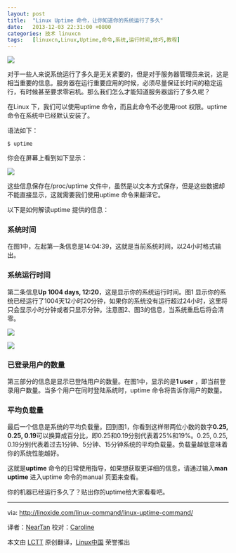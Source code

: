 ```yaml
---
layout: post
title:	"Linux Uptime 命令，让你知道你的系统运行了多久"
date:	2013-12-03 22:31:00 +0800 
categories:	技术 linuxcn 
tags:	[linuxcn,Linux,Uptime,命令,系统,运行时间,技巧,教程]
---
```



![](/Asserts/Images//attachment/album/201312/03/222925cg2x5cfazbcxsbc9.png)


对于一些人来说系统运行了多久是无关紧要的，但是对于服务器管理员来说，这是相当重要的信息。服务器在运行重要应用的时候，必须尽量保证长时间的稳定运行，有时候甚至要求零宕机。那么我们怎么才能知道服务器运行了多久呢？


在Linux 下，我们可以使用uptime 命令，而且此命令不必使用root 权限。uptime 命令在系统中已经默认安装了。


语法如下：



```
$ uptime

```

你会在屏幕上看到如下显示：


![](/Asserts/Images//attachment/album/201312/03/222932r0l555qqy0ghhull.png)


这些信息保存在/proc/uptime 文件中，虽然是以文本方式保存，但是这些数据却不能直接显示，这就需要我们使用uptime 命令来翻译它。


以下是如何解读uptime 提供的信息：


### 系统时间


在图1中，左起第一条信息是14:04:39，这就是当前系统时间，以24小时格式输出。


### 系统运行时间


第二条信息**Up 1004 days, 12:20**，这是显示你的系统运行时间。图1 显示你的系统已经运行了1004天12小时20分钟，如果你的系统没有运行超过24小时，这里将只会显示小时分钟或者只显示分钟。注意图2、图3的信息，当系统重启后将会清零。


![](/Asserts/Images//attachment/album/201312/03/222933ae8aahs7s77ae487.png)


![](/Asserts/Images//attachment/album/201312/03/222933m0a5u5yrwan5njyg.png)


### 已登录用户的数量


第三部分的信息是显示已登陆用户的数量。在图1中，显示的是**1 user** ，即当前登录用户数量。当多个用户在同时登陆系统时，uptime 命令将告诉你用户的数量。


### 平均负载量


最后一个信息是系统的平均负载量。回到图1，你看到这样带两位小数的数字**0.25, 0.25, 0.19**可以换算成百分比，即0.25和0.19分别代表着25%和19%。0.25, 0.25, 0.19分别代表着过去1分钟、5分钟、15分钟系统的平均负载量。负载量越低意味着你的系统性能越好。


这就是**uptime** 命令的日常使用指导，如果想获取更详细的信息，请通过输入**man uptime** 进入uptime 命令的manual 页面来查看。


你的机器已经运行多久了？贴出你的uptime给大家看看吧。




---


via: <http://linoxide.com/linux-command/linux-uptime-command/>


译者：[NearTan](https://github.com/NearTan) 校对：[Caroline](https://github.com/carolinewuyan)


本文由 [LCTT](https://github.com/LCTT/TranslateProject) 原创翻译，[Linux中国](http://linux.cn/) 荣誉推出
